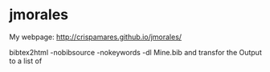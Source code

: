 jmorales
========

My webpage: http://crispamares.github.io/jmorales/

bibtex2html -nobibsource -nokeywords -dl Mine.bib  and transfor the Output to a list of <p>
